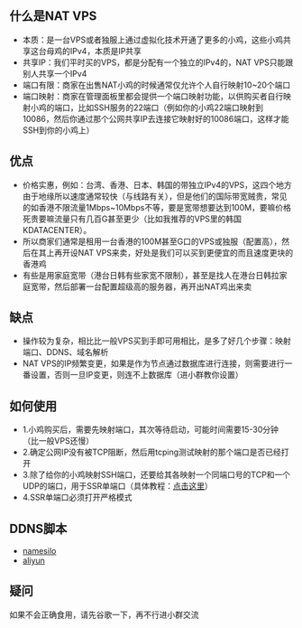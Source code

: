 ## 什么是NAT VPS
- 本质：是一台VPS或者独服上通过虚拟化技术开通了更多的小鸡，这些小鸡共享这台母鸡的IPv4，本质是IP共享
- 共享IP：我们平时买的VPS，都是分配有一个独立的IPv4的，NAT VPS只能跟别人共享一个IPv4
- 端口有限：商家在出售NAT小鸡的时候通常仅允许个人自行映射10~20个端口
- 端口映射：商家在管理面板里都会提供一个端口映射功能，以供购买者自行映射小鸡的端口，比如SSH服务的22端口（例如你的小鸡22端口映射到10086，然后你通过那个公网共享IP去连接它映射好的10086端口，这样才能SSH到你的小鸡上）

## 优点
- 价格实惠，例如：台湾、香港、日本、韩国的带独立IPv4的VPS，这四个地方由于地缘所以速度通常较快（与线路有关），但是他们的国际带宽贼贵，常见的如香港不限流量1Mbps~10Mbps不等，要是宽带想要达到100M，要嘛价格死贵要嘛流量只有几百G甚至更少（比如我推荐的VPS里的韩国KDATACENTER）。
- 所以商家们通常是租用一台香港的100M甚至G口的VPS或独服（配置高），然后在其上再开设NAT VPS来卖，好处是我们可以买到更便宜的而且速度更块的香港鸡
- 有些是用家庭宽带（港台日韩有些家宽不限制），甚至是找人在港台日韩拉家庭宽带，然后部署一台配置超级高的服务器，再开出NAT鸡出来卖

## 缺点
- 操作较为复杂，相比比一般VPS买到手即可用相比，是多了好几个步骤：映射端口、DDNS、域名解析
- NAT VPS的IP频繁变更，如果是作为节点通过数据库进行连接，则需要进行一番设置，否则一旦IP变更，则连不上数据库（进小群教你设置）

## 如何使用
- 1.小鸡购买后，需要先映射端口，其次等待启动，可能时间需要15-30分钟（比一般VPS还慢）
- 2.确定公网IP没有被TCP阻断，然后用tcping测试映射的那个端口是否已经打开
- 3.除了给你的小鸡映射SSH端口，还要给其各映射一个同端口号的TCP和一个UDP的端口，用于SSR单端口（具体教程：[点击这里](https://github.com/ssrpanel/SSRPanel/wiki/%E5%8D%95%E7%AB%AF%E5%8F%A3%E5%A4%9A%E7%94%A8%E6%88%B7%E7%9A%84%E5%9D%91)）
- 4.SSR单端口必须打开严格模式

## DDNS脚本
- [namesilo](https://github.com/ssrpanel/ddns)
- [aliyun](https://blog.ilemonrain.com/linux/aliddns-v2.html)

## 疑问
如果不会正确食用，请先谷歌一下，再不行进小群交流